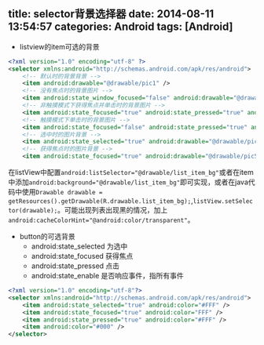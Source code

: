 title: selector背景选择器
date: 2014-08-11 13:54:57
categories: Android
tags: [Android]
---
- listview的item可选的背景

```xml
<?xml version="1.0" encoding="utf-8" ?>
<selector xmlns:android="http://schemas.android.com/apk/res/android">
	<!-- 默认时的背景背景 -->
	<item android:drawable="@drawable/pic1" />
	<!-- 没有焦点时的背景图片 -->
	<item android:state_window_focused="false" android:drawable="@drawable/pic1" />
	<!-- 非触摸模式下获得焦点并单击时的背景图片 -->
	<item android:state_focused="true" android:state_pressed="true" android:drawable="@drawable/pic2" />
	<!-- 触摸模式下单击时的背景图片 -->
	<item android:state_focused="false" android:state_pressed="true" android:drawable="@drawable/pic3" />
	<!-- 选中时的图片背景 -->
	<item android:state_selected="true" android:drawable="@drawable/pic4" />
	<!-- 获得焦点时的图片背景 -->
	<item android:state_focused="true" android:drawable="@drawable/pic5" />
```
在listView中配置`android:listSelector="@drawable/list_item_bg"`或者在item中添加`android:background="@drawable/list_item_bg"`即可实现，或者在java代码中使用`Drawable drawable = getResources().getDrawable(R.drawable.list_item_bg);`,`listView.setSelector(drawable);`。可能出现列表出现黑的情况，加上`android:cacheColorHint="@android:color/transparent"`。

- button的可选背景
	+ android:state_selected 为选中
	+ android:state_focused 获得焦点
	+ android:state_pressed 点击
	+ android:state_enable 是否响应事件，指所有事件
```xml
<?xml version="1.0" encoding="utf-8"?>
<selector xmlns:android="http://schemas.android.com/apk/res/android">
	<item android:state_selected="true" android:color="#FFF" />
	<item android:state_focused="true" android:color="FFF" />
	<item android:state_pressed="true" android:color="#FFF" />
	<item android:color="#000" />
</selector>
``` 